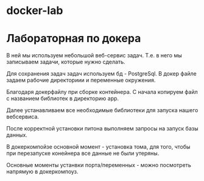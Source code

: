 # docker-lab
# Лабораторная по докера

В ней мы используем небольшой веб-сервис задач. Т.е. в него мы записываем задачи, которые нужно сделать.

Для сохранения задач задач используем бд - PostgreSql.
В докер файле задаем рабочие директориии и переменные окружения.

Благодаря докерфайлу при сборке контейнера. С начала копируем файл с названием библиотек в директорию app.

Далее устанавливаем все необходимые библиотеки для запуска нашего вебсервиса. 

После корректной установки питона выполняем запросы на запуск базы данных.

В докеркомпойзе основной момент - установка тома, для того, чтобы при перезапуске конейнера все данные не были утеряны.

Основные моменты устанвки порта/переменных - можно посмотреть напрямую в докеркомпоуз.

